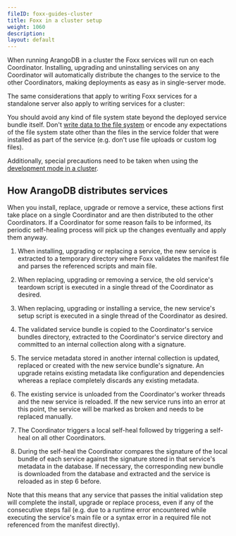 ```yaml
---
fileID: foxx-guides-cluster
title: Foxx in a cluster setup
weight: 1060
description: 
layout: default
---
```

When running ArangoDB in a cluster the Foxx services will run on each
Coordinator. Installing, upgrading and uninstalling services on any Coordinator
will automatically distribute the changes to the service to the other Coordinators,
making deployments as easy as in single-server mode.

The same considerations that apply to writing Foxx services for a
standalone server also apply to writing services for a cluster:

You should avoid any kind of file system state beyond the deployed service
bundle itself. Don't [write data to the file system](foxx-guides-files) or encode
any expectations of the file system state other than the files in the
service folder that were installed as part of the service
(e.g. don't use file uploads or custom log files).

Additionally, special precautions need to be taken when using the
[development mode in a cluster](foxx-guides-development-mode#in-a-cluster).

## How ArangoDB distributes services

When you install, replace, upgrade or remove a service, these actions first
take place on a single Coordinator and are then distributed to the other
Coordinators. If a Coordinator for some reason fails to be informed,
its periodic self-healing process will pick up the changes eventually
and apply them anyway.

1.  When installing, upgrading or replacing a service, the new service is
    extracted to a temporary directory where Foxx validates the manifest file
    and parses the referenced scripts and main file.

2.  When replacing, upgrading or removing a service, the old service's teardown
    script is executed in a single thread of the Coordinator as desired.

3.  When replacing, upgrading or installing a service, the new service's setup
    script is executed in a single thread of the Coordinator as desired.

4.  The validated service bundle is copied to the Coordinator's service bundles
    directory, extracted to the Coordinator's service directory and committed
    to an internal collection along with a signature.

5.  The service metadata stored in another internal collection is updated,
    replaced or created with the new service bundle's signature. An upgrade
    retains existing metadata like configuration and dependencies whereas
    a replace completely discards any existing metadata.

6.  The existing service is unloaded from the Coordinator's worker threads
    and the new service is reloaded. If the new service runs into an error
    at this point, the service will be marked as broken and
    needs to be replaced manually.

7.  The Coordinator triggers a local self-heal followed by triggering
    a self-heal on all other Coordinators.

8.  During the self-heal the Coordinator compares the signature of the
    local bundle of each service against the signature stored in that
    service's metadata in the database. If necessary, the corresponding
    new bundle is downloaded from the database and extracted and the service
    is reloaded as in step 6 before.

Note that this means that any service that passes the initial validation step
will complete the install, upgrade or replace process, even if any of the
consecutive steps fail (e.g. due to a runtime error encountered while executing
the service's main file or a syntax error in a required file not referenced
from the manifest directly).
